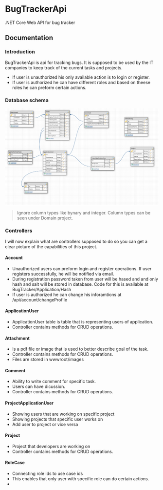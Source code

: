 # BugTrackerApi
.NET Core Web API for bug tracker 

## Documentation

### Introduction
BugTrackerApi is api for tracking bugs. It is supposed to be used by the IT companies to keep track of the current tasks and projects.

- If user is unauthorized his only available action is to login or register.
- If user is authorized he can have different roles and based on theese roles he can preform certain actions.

### Database schema
![alt text](https://raw.githubusercontent.com/nciganovic/BugTrackerApi/main/Screenshot_2.png)
> Ignore column types like bynary and integer. Column types can be seen under Domain project.

### Controllers
I will now explain what are controllers supposed to do so you can get a clear picture of the capabilities of this project.

#### Account
- Unauthorized users can preform login and register operations. If user registers successfully, he will be notified via email.
- During registration password taken from user will be hased and and only hash and salt will be stored in database. Code for this is available at BugTracker/Application/Hash
- If user is authorized he can change his inforamtions at /api/account/changeProfile

#### ApplicationUser
- ApplicationUser table is table that is representing users of application.
- Controller contains methods for CRUD operations.

#### Attachment
- Is a pdf file or image that is used to better describe goal of the task.
- Controller contains methods for CRUD operations.
- Files are stored in wwwroot/images

#### Comment
- Ability to write comment for specific task.
- Users can have dicussion.
- Controller contains methods for CRUD operations.

#### ProjectApplicationUser
- Showing users that are working on specific project
- Showing projects that specific user works on
- Add user to project or vice versa

#### Project
- Project that developers are working on
- Controller contains methods for CRUD operations.

#### RoleCase
- Connecting role ids to use case ids
- This enables that only user with specific role can do certain actions.
- 
